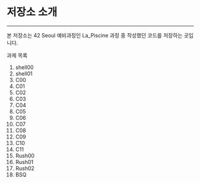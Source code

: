 # 저장소 소개
___

본 저장소는 42 Seoul 예비과정인 La_Piscine 과정 중 작성했던 코드를 저장하는 곳입니다.

과제 목록

1. shell00
2. shell01
3. C00
4. C01
5. C02
6. C03
7. C04
8. C05
9. C06
10. C07
11. C08
12. C09
13. C10
14. C11
15. Rush00
16. Rush01
17. Rush02
18. BSQ
